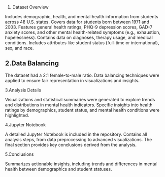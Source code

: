 1. Dataset Overview

Includes demographic, health, and mental health information from students across 48 U.S. states.
Covers data for students born between 1971 and 2003.
Features general health ratings, PHQ-9 depression scores, GAD-7 anxiety scores, and other mental health-related symptoms (e.g., exhaustion, hopelessness).
Contains data on diagnoses, therapy usage, and medical conditions.
Includes attributes like student status (full-time or international), sex, and race.

## 2.Data Balancing

The dataset had a 2:1 female-to-male ratio.
Data balancing techniques were applied to ensure fair representation in visualizations and insights.

3.Analysis Details

Visualizations and statistical summaries were generated to explore trends and distributions in mental health indicators.
Specific insights into health ratings by demographics, student status, and mental health conditions were highlighted.

4.Jupyter Notebook

A detailed Jupyter Notebook is included in the repository.
Contains all analysis steps, from data preprocessing to advanced visualizations.
The final section provides key conclusions derived from the analysis.

5.Conclusions

Summarizes actionable insights, including trends and differences in mental health between demographics and student statuses.
